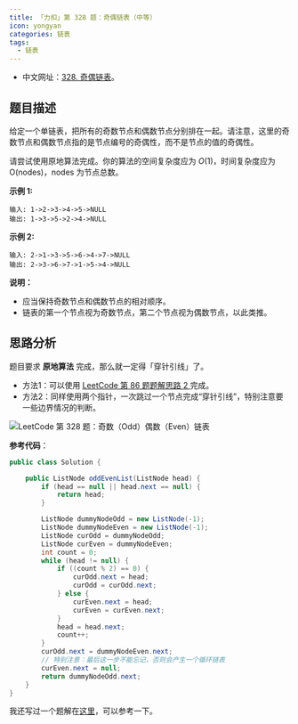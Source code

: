 ```yaml
---
title: 「力扣」第 328 题：奇偶链表（中等）
icon: yongyan
categories: 链表
tags:
  - 链表
---
```


+ 中文网址：[328. 奇偶链表](https://leetcode-cn.com/problems/odd-even-linked-list/description/)。

## 题目描述

给定一个单链表，把所有的奇数节点和偶数节点分别排在一起。请注意，这里的奇数节点和偶数节点指的是节点编号的奇偶性，而不是节点的值的奇偶性。

请尝试使用原地算法完成。你的算法的空间复杂度应为 $O(1)$，时间复杂度应为 O(nodes)，nodes 为节点总数。

**示例 1:**

```
输入: 1->2->3->4->5->NULL
输出: 1->3->5->2->4->NULL
```

**示例 2:**

```
输入: 2->1->3->5->6->4->7->NULL 
输出: 2->3->6->7->1->5->4->NULL
```

**说明：**

+ 应当保持奇数节点和偶数节点的相对顺序。
+ 链表的第一个节点视为奇数节点，第二个节点视为偶数节点，以此类推。

## 思路分析

题目要求 **原地算法** 完成，那么就一定得「穿针引线」了。

- 方法1：可以使用 [LeetCode 第 86 题题解思路 2 ](https://liweiwei1419.github.io/leetcode-solution/leetcode-0086-partition-list/)完成。
- 方法2：同样使用两个指针，一次跳过一个节点完成“穿针引线”，特别注意要一些边界情况的判断。

![LeetCode 第 328 题：奇数（Odd）偶数（Even）链表](https://liweiwei1419.github.io/images/leetcode-solution/328-1.jpg)

**参考代码**：

```java
public class Solution {

    public ListNode oddEvenList(ListNode head) {
        if (head == null || head.next == null) {
            return head;
        }

        ListNode dummyNodeOdd = new ListNode(-1);
        ListNode dummyNodeEven = new ListNode(-1);
        ListNode curOdd = dummyNodeOdd;
        ListNode curEven = dummyNodeEven;
        int count = 0;
        while (head != null) {
            if ((count % 2) == 0) {
                curOdd.next = head;
                curOdd = curOdd.next;
            } else {
                curEven.next = head;
                curEven = curEven.next;
            }
            head = head.next;
            count++;
        }
        curOdd.next = dummyNodeEven.next;
        // 特别注意：最后这一步不能忘记，否则会产生一个循环链表
        curEven.next = null;
        return dummyNodeOdd.next;
    }
}
```

我还写过一个题解在[这里](https://liweiwei1419.github.io/leetcode-solution/leetcode-0328-odd-even-linked-list/)，可以参考一下。

